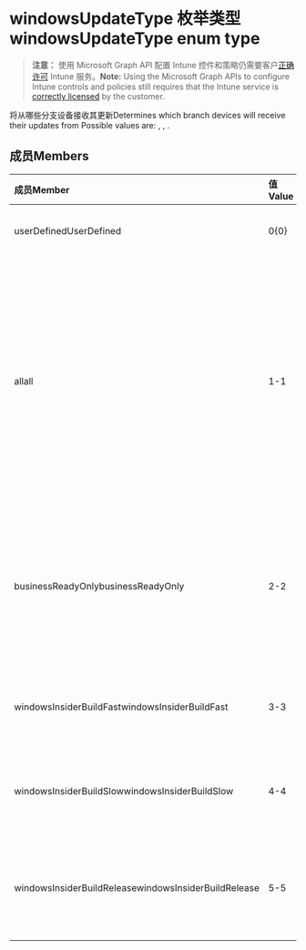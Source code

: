 # <a name="windowsupdatetype-enum-type"></a><span data-ttu-id="dbe43-101">windowsUpdateType 枚举类型</span><span class="sxs-lookup"><span data-stu-id="dbe43-101">windowsUpdateType enum type</span></span>

> <span data-ttu-id="dbe43-102">**注意：** 使用 Microsoft Graph API 配置 Intune 控件和策略仍需要客户[正确许可](https://go.microsoft.com/fwlink/?linkid=839381) Intune 服务。</span><span class="sxs-lookup"><span data-stu-id="dbe43-102">**Note:** Using the Microsoft Graph APIs to configure Intune controls and policies still requires that the Intune service is [correctly licensed](https://go.microsoft.com/fwlink/?linkid=839381) by the customer.</span></span>

<span data-ttu-id="dbe43-103">将从哪些分支设备接收其更新</span><span class="sxs-lookup"><span data-stu-id="dbe43-103">Determines which branch devices will receive their updates from Possible values are: , , .</span></span>
## <a name="members"></a><span data-ttu-id="dbe43-104">成员</span><span class="sxs-lookup"><span data-stu-id="dbe43-104">Members</span></span>
|<span data-ttu-id="dbe43-105">成员</span><span class="sxs-lookup"><span data-stu-id="dbe43-105">Member</span></span>|<span data-ttu-id="dbe43-106">值</span><span class="sxs-lookup"><span data-stu-id="dbe43-106">Value</span></span>|<span data-ttu-id="dbe43-107">说明</span><span class="sxs-lookup"><span data-stu-id="dbe43-107">Description</span></span>|
|:---|:---|:---|
|<span data-ttu-id="dbe43-108">userDefined</span><span class="sxs-lookup"><span data-stu-id="dbe43-108">UserDefined</span></span>|<span data-ttu-id="dbe43-109">0</span><span class="sxs-lookup"><span data-stu-id="dbe43-109">{0}</span></span>|<span data-ttu-id="dbe43-110">允许用户设置。</span><span class="sxs-lookup"><span data-stu-id="dbe43-110">Allow the user to set.</span></span>|
|<span data-ttu-id="dbe43-111">all</span><span class="sxs-lookup"><span data-stu-id="dbe43-111">all</span></span>|<span data-ttu-id="dbe43-112">1</span><span class="sxs-lookup"><span data-stu-id="dbe43-112">-1</span></span>|<span data-ttu-id="dbe43-113">半年频道（定向）。</span><span class="sxs-lookup"><span data-stu-id="dbe43-113">Semi-Annual Channel (Targeted)</span></span> <span data-ttu-id="dbe43-114">设备从半年频道（定向）中获取所有适用的功能更新。</span><span class="sxs-lookup"><span data-stu-id="dbe43-114">Device gets all applicable feature updates from Semi-annual Channel (Targeted).</span></span>|
|<span data-ttu-id="dbe43-115">businessReadyOnly</span><span class="sxs-lookup"><span data-stu-id="dbe43-115">businessReadyOnly</span></span>|<span data-ttu-id="dbe43-116">2</span><span class="sxs-lookup"><span data-stu-id="dbe43-116">-2</span></span>|<span data-ttu-id="dbe43-117">半年频道。</span><span class="sxs-lookup"><span data-stu-id="dbe43-117">Semi-Annual Channel</span></span> <span data-ttu-id="dbe43-118">设备从半年频道获取功能更新。</span><span class="sxs-lookup"><span data-stu-id="dbe43-118">Device gets feature updates from Semi-annual Channel.</span></span>|
|<span data-ttu-id="dbe43-119">windowsInsiderBuildFast</span><span class="sxs-lookup"><span data-stu-id="dbe43-119">windowsInsiderBuildFast</span></span>|<span data-ttu-id="dbe43-120">3</span><span class="sxs-lookup"><span data-stu-id="dbe43-120">-3</span></span>|<span data-ttu-id="dbe43-121">Windows 预览体验内部版本 - 快</span><span class="sxs-lookup"><span data-stu-id="dbe43-121">Windows Insider build - Fast</span></span>|
|<span data-ttu-id="dbe43-122">windowsInsiderBuildSlow</span><span class="sxs-lookup"><span data-stu-id="dbe43-122">windowsInsiderBuildSlow</span></span>|<span data-ttu-id="dbe43-123">4</span><span class="sxs-lookup"><span data-stu-id="dbe43-123">-4</span></span>|<span data-ttu-id="dbe43-124">Windows 预览体验内部版本 - 慢</span><span class="sxs-lookup"><span data-stu-id="dbe43-124">Windows Insider build - Slow</span></span>|
|<span data-ttu-id="dbe43-125">windowsInsiderBuildRelease</span><span class="sxs-lookup"><span data-stu-id="dbe43-125">windowsInsiderBuildRelease</span></span>|<span data-ttu-id="dbe43-126">5</span><span class="sxs-lookup"><span data-stu-id="dbe43-126">-5</span></span>|<span data-ttu-id="dbe43-127">发布 Windows 预览体验内部版本</span><span class="sxs-lookup"><span data-stu-id="dbe43-127">Release Windows Insider build</span></span>|








